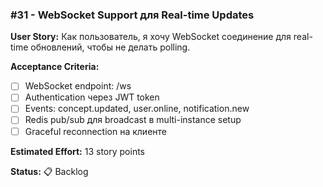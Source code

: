 ### #31 - WebSocket Support для Real-time Updates

**User Story:**
Как пользователь, я хочу WebSocket соединение для real-time обновлений, чтобы не делать polling.

**Acceptance Criteria:**
- [ ] WebSocket endpoint: /ws
- [ ] Authentication через JWT token
- [ ] Events: concept.updated, user.online, notification.new
- [ ] Redis pub/sub для broadcast в multi-instance setup
- [ ] Graceful reconnection на клиенте

**Estimated Effort:** 13 story points

**Status:** 📋 Backlog